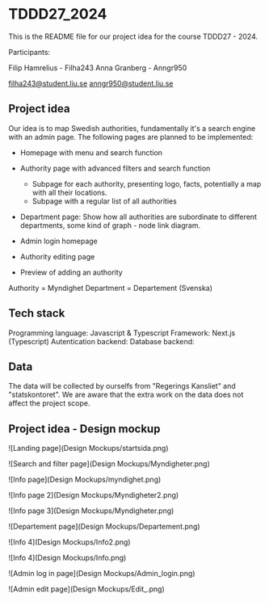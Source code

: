 # TDDD27_2024

This is the README file for our project idea for the course TDDD27 - 2024.

Participants:

Filip Hamrelius - Filha243
Anna Granberg - Anngr950 

filha243@student.liu.se
anngr950@student.liu.se 

## Project idea

Our idea is to map Swedish authorities, fundamentally it's a search engine with an admin page. The following pages are planned to be implemented:

- Homepage with menu and search function
- Authority page with advanced filters and search function
    - Subpage for each authority, presenting logo, facts, potentially a map with all their locations.
    - Subpage with a regular list of all authorities
- Department page: Show how all authorities are subordinate to different departments, some kind of graph - node link diagram.

- Admin login homepage
- Authority editing page
- Preview of adding an authority

Authority = Myndighet
Department = Departement (Svenska)

## Tech stack

Programming language: Javascript & Typescript 
Framework: Next.js (Typescript)
Autentication backend: 
Database backend: 

## Data

The data will be collected by ourselfs from "Regerings Kansliet" and "statskontoret". We are aware that the extra work on the data does not affect the project scope. 

## Project idea - Design mockup

![Landing page](Design Mockups/startsida.png)

![Search and filter page](Design Mockups/Myndigheter.png)

![Info page](Design Mockups/myndighet.png)

![Info page 2](Design Mockups/Myndigheter2.png)

![Info page 3](Design Mockups/Myndigheter.png)

![Departement page](Design Mockups/Departement.png)

![Info 4](Design Mockups/Info2.png)

![Info 4](Design Mockups/Info.png)

![Admin log in page](Design Mockups/Admin_login.png)

![Admin edit page](Design Mockups/Edit_.png)







